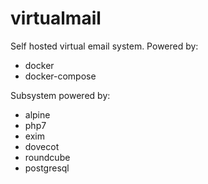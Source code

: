 # virtualmail
Self hosted virtual email system.
Powered by:
- docker
- docker-compose

Subsystem powered by:
- alpine
- php7
- exim
- dovecot
- roundcube
- postgresql

